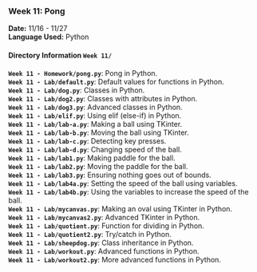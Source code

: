 ### Week 11: Pong
**Date:** 11/16 - 11/27      
**Language Used:** Python

#### Directory Information `Week 11/`
**`Week 11 - Homework/pong.py`**: Pong in Python.   
**`Week 11 - Lab/default.py`**: Default values for functions in Python.    
**`Week 11 - Lab/dog.py`**: Classes in Python.        
**`Week 11 - Lab/dog2.py`**: Classes with attributes in Python.         
**`Week 11 - Lab/dog3.py`**: Advanced classes in Python.       
**`Week 11 - Lab/elif.py`**: Using elif (else-if) in Python.       
**`Week 11 - Lab/lab-a.py`**: Making a ball using TKinter.        
**`Week 11 - Lab/lab-b.py`**: Moving the ball using TKinter.       
**`Week 11 - Lab/lab-c.py`**: Detecting key presses.       
**`Week 11 - Lab/lab-d.py`**: Changing speed of the ball.       
**`Week 11 - Lab/lab1.py`**: Making paddle for the ball.       
**`Week 11 - Lab/lab2.py`**: Moving the paddle for the ball.       
**`Week 11 - Lab/lab3.py`**: Ensuring nothing goes out of bounds.       
**`Week 11 - Lab/lab4a.py`**: Setting the speed of the ball using variables.       
**`Week 11 - Lab/lab4b.py`**: Using the variables to increase the speed of the ball.       
**`Week 11 - Lab/mycanvas.py`**: Making an oval using TKinter in Python.       
**`Week 11 - Lab/mycanvas2.py`**: Advanced TKinter in Python.       
**`Week 11 - Lab/quotient.py`**: Function for dividing in Python.       
**`Week 11 - Lab/quotient2.py`**: Try/catch in Python.       
**`Week 11 - Lab/sheepdog.py`**: Class inheritance in Python.       
**`Week 11 - Lab/workout.py`**: Advanced functions in Python.       
**`Week 11 - Lab/workout2.py`**: More advanced functions in Python.       
